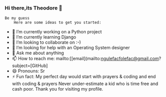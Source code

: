 ### Hi there,its Theodore 👋
    Be my guess
        Here are some ideas to get you started:

- 🔭 I’m currently working on a Python project
- 🌱 I’m currently learning Django
- 👯 I’m looking to collaborate on :-)
- 🤔 I’m looking for help with an Operating System designer
- 💬 Ask me about anything
- 📫 How to reach me:  mailto:[[email](mailto:ngulefacfolefac@gmail.com?subject=[GitHub] 
- 😄 Pronouns: Sr
- ⚡ Fun fact: My perfect day would start with prayers & coding and end with coding & prayers
Never under-estimate a kid who is time free and cash poor.
Thank you for visiting my profile.


